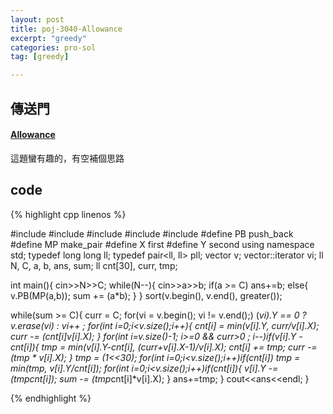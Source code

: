 ```yaml
---
layout: post
title: poj-3040-Allowance
excerpt: "greedy"
categories: pro-sol
tag: [greedy]

---
```


## 傳送門

#### [Allowance](http://poj.org/problem?id=3040)

這題蠻有趣的，有空補個思路

## code

{% highlight cpp linenos %}

#include <iostream>
#include <functional>
#include <vector>
#include <algorithm>
#include <utility>
#define PB push_back
#define MP make_pair
#define X first
#define Y second
using namespace std;
typedef long long ll;
typedef pair<ll, ll> pll;
vector<pll> v;
vector<pll>::iterator vi;
ll N, C, a, b, ans, sum;
ll cnt[30], curr, tmp;

int main(){
  cin>>N>>C;
  while(N--){
    cin>>a>>b;
    if(a >= C) ans+=b;
    else{
      v.PB(MP(a,b));
      sum += (a*b);
    }
  }
  sort(v.begin(), v.end(), greater<pll>());

  while(sum >= C){
    curr = C;
    for(vi = v.begin(); vi != v.end();)
      (*vi).Y == 0 ? v.erase(vi) : vi++ ;
    for(int i=0;i<v.size();i++){
      cnt[i] = min(v[i].Y, curr/v[i].X);
      curr -= (cnt[i]*v[i].X);
    }
    for(int i=v.size()-1; i>=0 && curr>0 ; i--)if(v[i].Y - cnt[i]){
      tmp = min(v[i].Y-cnt[i], (curr+v[i].X-1)/v[i].X);
      cnt[i] += tmp;
      curr -= (tmp * v[i].X);
    }
    tmp = (1<<30);
    for(int i=0;i<v.size();i++)if(cnt[i])
      tmp = min(tmp, v[i].Y/cnt[i]);
    for(int i=0;i<v.size();i++)if(cnt[i]){
      v[i].Y -= (tmp*cnt[i]);
      sum -= (tmp*cnt[i]*v[i].X);
    }
    ans+=tmp;
  }
  cout<<ans<<endl;
}

{% endhighlight %}

